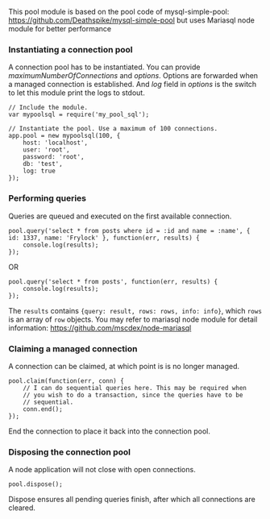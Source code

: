 This pool module is based on the pool code of mysql-simple-pool: https://github.com/Deathspike/mysql-simple-pool but uses Mariasql node module for better performance

### Instantiating a connection pool

A connection pool has to be instantiated. You can provide *maximumNumberOfConnections* and *options*. Options are forwarded when a managed connection is established. And *log* field in *options* is the switch to let this module print the logs to stdout.

	// Include the module.
	var mypoolsql = require('my_pool_sql');

	// Instantiate the pool. Use a maximum of 100 connections.
	app.pool = new mypoolsql(100, {
		host: 'localhost',
		user: 'root',
		password: 'root',
		db: 'test',
		log: true
	});

### Performing queries

Queries are queued and executed on the first available connection.

	pool.query('select * from posts where id = :id and name = :name', { id: 1337, name: 'Frylock' }, function(err, results) {
		console.log(results);
	});

OR

	pool.query('select * from posts', function(err, results) {
		console.log(results);
	});

The `results` contains `{query: result, rows: rows, info: info}`, which `rows` is an array of `row` objects. You may refer to mariasql node module for detail information: https://github.com/mscdex/node-mariasql

### Claiming a managed connection

A connection can be claimed, at which point is is no longer managed.

	pool.claim(function(err, conn) {
		// I can do sequential queries here. This may be required when
		// you wish to do a transaction, since the queries have to be
		// sequential.
		conn.end();
	});

End the connection to place it back into the connection pool.

### Disposing the connection pool

A node application will not close with open connections.

	pool.dispose();

Dispose ensures all pending queries finish, after which all connections are cleared.
